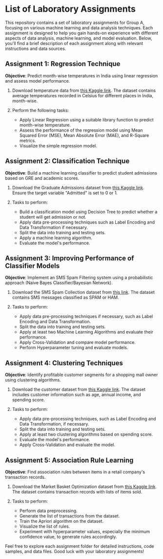 # List of Laboratory Assignments

This repository contains a set of laboratory assignments for Group A, focusing on various machine learning and data analysis techniques. Each assignment is designed to help you gain hands-on experience with different aspects of data analysis, machine learning, and model evaluation. Below, you'll find a brief description of each assignment along with relevant instructions and data sources.

## Assignment 1: Regression Technique

**Objective**: Predict month-wise temperatures in India using linear regression and assess model performance.

1. Download temperature data from [this Kaggle link](https://www.kaggle.com/venky73/temperatures-of-india?select=temperatures.csv). The dataset contains average temperatures recorded in Celsius for different places in India, month-wise.

2. Perform the following tasks:
   - Apply Linear Regression using a suitable library function to predict month-wise temperature.
   - Assess the performance of the regression model using Mean Squared Error (MSE), Mean Absolute Error (MAE), and R-Square metrics.
   - Visualize the simple regression model.

## Assignment 2: Classification Technique

**Objective**: Build a machine learning classifier to predict student admissions based on GRE and academic scores.

1. Download the Graduate Admissions dataset from [this Kaggle link](https://www.kaggle.com/mohansacharya/graduate-admissions). Ensure the target variable "Admitted" is set to 0 or 1.

2. Tasks to perform:
   - Build a classification model using Decision Tree to predict whether a student will get admission or not.
   - Apply data pre-processing techniques such as Label Encoding and Data Transformation if necessary.
   - Split the data into training and testing sets.
   - Apply a machine learning algorithm.
   - Evaluate the model's performance.

## Assignment 3: Improving Performance of Classifier Models

**Objective**: Implement an SMS Spam Filtering system using a probabilistic approach (Naive Bayes Classifier/Bayesian Network).

1. Download the SMS Spam Collection dataset from [this link](http://archive.ics.uci.edu/ml/datasets/sms+spam+collection). The dataset contains SMS messages classified as SPAM or HAM.

2. Tasks to perform:
   - Apply data pre-processing techniques if necessary, such as Label Encoding and Data Transformation.
   - Split the data into training and testing sets.
   - Apply at least two Machine Learning Algorithms and evaluate their performance.
   - Apply Cross-Validation and compare model performance.
   - Perform Hyperparameter tuning and evaluate models.

## Assignment 4: Clustering Techniques

**Objective**: Identify profitable customer segments for a shopping mall owner using clustering algorithms.

1. Download the customer dataset from [this Kaggle link](https://www.kaggle.com/shwetabh123/mall-customers). The dataset includes customer information such as age, annual income, and spending score.

2. Tasks to perform:
   - Apply data pre-processing techniques, such as Label Encoding and Data Transformation, if necessary.
   - Split the data into training and testing sets.
   - Apply at least two clustering algorithms based on spending score.
   - Evaluate the model's performance.
   - Apply Cross-Validation and evaluate the model.

## Assignment 5: Association Rule Learning

**Objective**: Find association rules between items in a retail company's transaction records.

1. Download the Market Basket Optimization dataset from [this Kaggle link](https://www.kaggle.com/hemanthkumar05/market-basket-optimization). The dataset contains transaction records with lists of items sold.

2. Tasks to perform:
   - Perform data preprocessing.
   - Generate the list of transactions from the dataset.
   - Train the Apriori algorithm on the dataset.
   - Visualize the list of rules.
   - Experiment with hyperparameter values, especially the minimum confidence value, to generate rules accordingly.

Feel free to explore each assignment folder for detailed instructions, code samples, and data files. Good luck with your laboratory assignments!